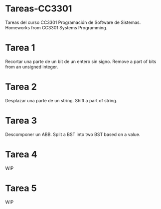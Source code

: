 # Tareas-CC3301
Tareas del curso CC3301 Programación de Software de Sistemas. Homeworks from CC3301 Systems Programming.

# Tarea 1

Recortar una parte de un bit de un entero sin signo.
Remove a part of bits from an unsigned integer.

# Tarea 2

Desplazar una parte de un string.
Shift a part of string.

# Tarea 3

Descomponer un ABB.
Split a BST into two BST based on a value.

# Tarea 4

WIP

# Tarea 5

WIP

